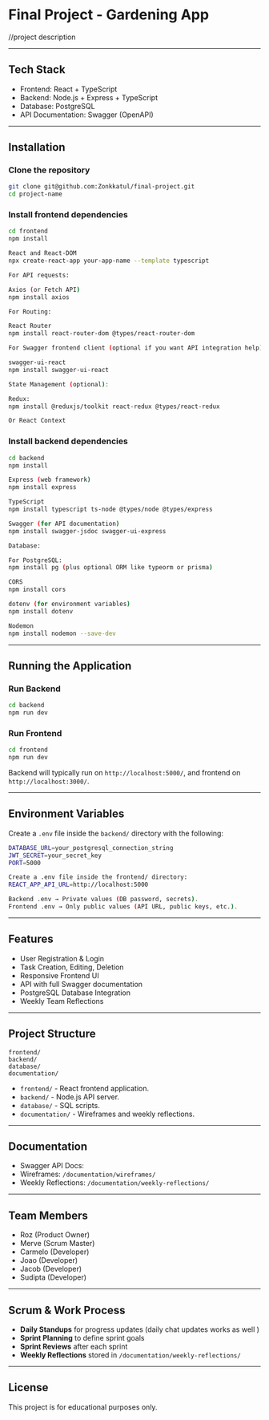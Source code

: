 # Final Project - Gardening App

//project description

---

## Tech Stack

- Frontend: React + TypeScript
- Backend: Node.js + Express + TypeScript
- Database: PostgreSQL
- API Documentation: Swagger (OpenAPI)

---

## Installation

### Clone the repository

```bash
git clone git@github.com:Zonkkatul/final-project.git
cd project-name
```

### Install frontend dependencies

```bash
cd frontend
npm install

React and React-DOM
npx create-react-app your-app-name --template typescript

For API requests:

Axios (or Fetch API)
npm install axios

For Routing:

React Router
npm install react-router-dom @types/react-router-dom

For Swagger frontend client (optional if you want API integration help):

swagger-ui-react
npm install swagger-ui-react

State Management (optional):

Redux:
npm install @reduxjs/toolkit react-redux @types/react-redux

Or React Context
```

### Install backend dependencies

```bash
cd backend
npm install

Express (web framework)
npm install express

TypeScript
npm install typescript ts-node @types/node @types/express

Swagger (for API documentation)
npm install swagger-jsdoc swagger-ui-express

Database:

For PostgreSQL:
npm install pg (plus optional ORM like typeorm or prisma)

CORS
npm install cors

dotenv (for environment variables)
npm install dotenv

Nodemon
npm install nodemon --save-dev
```

---

## Running the Application

### Run Backend

```bash
cd backend
npm run dev
```

### Run Frontend

```bash
cd frontend
npm run dev
```

Backend will typically run on `http://localhost:5000/`, and frontend on `http://localhost:3000/`.

---

## Environment Variables

Create a `.env` file inside the `backend/` directory with the following:

```bash
DATABASE_URL=your_postgresql_connection_string
JWT_SECRET=your_secret_key
PORT=5000

Create a .env file inside the frontend/ directory:
REACT_APP_API_URL=http://localhost:5000

Backend .env → Private values (DB password, secrets).
Frontend .env → Only public values (API URL, public keys, etc.).


```

---

## Features

- User Registration & Login
- Task Creation, Editing, Deletion
- Responsive Frontend UI
- API with full Swagger documentation
- PostgreSQL Database Integration
- Weekly Team Reflections

---

## Project Structure

```
frontend/
backend/
database/
documentation/
```

- `frontend/` - React frontend application.
- `backend/` - Node.js API server.
- `database/` - SQL scripts.
- `documentation/` - Wireframes and weekly reflections.

---

## Documentation

- Swagger API Docs:
- Wireframes: `/documentation/wireframes/`
- Weekly Reflections: `/documentation/weekly-reflections/`

---

## Team Members

- Roz (Product Owner)
- Merve (Scrum Master)
- Carmelo (Developer)
- Joao (Developer)
- Jacob (Developer)
- Sudipta (Developer)

---

## Scrum & Work Process

- **Daily Standups** for progress updates (daily chat updates works as well )
- **Sprint Planning** to define sprint goals
- **Sprint Reviews** after each sprint
- **Weekly Reflections** stored in `/documentation/weekly-reflections/`

---

## License

This project is for educational purposes only.
